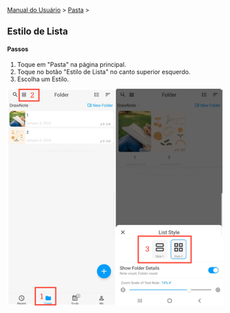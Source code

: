 [Manual do Usuário](/dragonnest/drawnote/manual/pt) > [Pasta](/dragonnest/drawnote/manual/pt/folder) >

Estilo de Lista
---
#### Passos

1. Toque em "Pasta" na página principal.
2. Toque no botão "Estilo de Lista" no canto superior esquerdo.
3. Escolha um Estilo.

![](imgs/list_style.png)